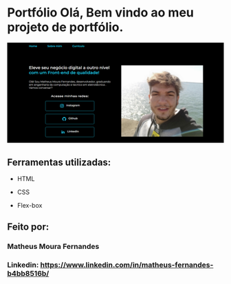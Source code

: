 # Portfólio Olá, Bem vindo ao meu projeto de portfólio.

![image](https://github.com/Matheusmfer/portifolio/blob/main/PaginaPortifolio.PNG)
## Ferramentas utilizadas:

* HTML

* CSS

* Flex-box

## Feito por:

### Matheus Moura Fernandes 

### Linkedin: https://www.linkedin.com/in/matheus-fernandes-b4bb8516b/

```
